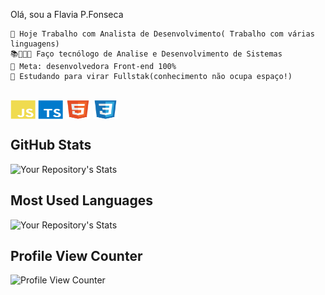 Olá, sou a Flavia P.Fonseca

    🔭 Hoje Trabalho com Analista de Desenvolvimento( Trabalho com várias linguagens)
    📚👩🏼‍💻 Faço tecnólogo de Analise e Desenvolvimento de Sistemas
    🚀 Meta: desenvolvedora Front-end 100%
    🌱 Estudando para virar Fullstak(conhecimento não ocupa espaço!)
  
 <div style="display: inline_block"><br>
  <img align="center" alt="Mateus-Js" height="30" width="40" src="https://raw.githubusercontent.com/devicons/devicon/master/icons/javascript/javascript-plain.svg">
  <img align="center" alt="Mateus-Ts" height="30" width="40" src="https://raw.githubusercontent.com/devicons/devicon/master/icons/typescript/typescript-plain.svg">
  <img align="center" alt="Mateus-React" height="30" width="40" src="https://raw.githubusercontent.com/devicons/devicon/master/icons/html5/html5-original.svg">
  <img align="center" alt="Mateus-CSS" height="30" width="40"
      src="https://raw.githubusercontent.com/devicons/devicon/master/icons/css3/css3-original.svg">
</div>

 ##  GitHub Stats
 ![Your Repository's Stats](https://github-readme-stats.vercel.app/api?username=FlaviaPFonseca&show_icons=true)
 ## Most Used Languages
 ![Your Repository's Stats](https://github-readme-stats.vercel.app/api/top-langs/?username=FlaviaPFonseca&theme=blue-green)

 ## Profile View Counter
 ![Profile View Counter](https://komarev.com/ghpvc/?username=FlaviaPFonseca)
